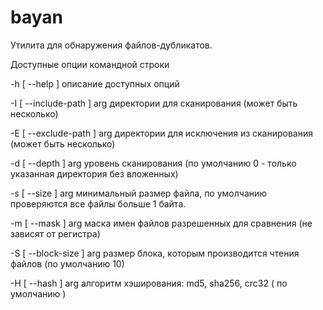 # bayan

Утилита для обнаружения файлов-дубликатов.

Доступные опции командной строки

-h [ --help ]                        описание доступных опций

-I [ --include-path ] arg            директории для сканирования (может быть несколько)

-E [ --exclude-path ] arg            директории для исключения из сканирования (может быть несколько)

-d [ --depth ] arg                   уровень сканирования (по умолчанию 0 - только указанная директория без вложенных)

-s [ --size ] arg                    минимальный размер файла, по умолчанию проверяются все файлы больше 1 байта.

-m [ --mask ] arg                    маска имен файлов разрешенных для сравнения (не зависят от регистра)

-S [ --block-size ] arg              размер блока, которым производится чтения файлов (по умолчанию 10)

-H [ --hash ] arg                    алгоритм хэширования: md5, sha256, crc32 ( по умолчанию )


                    

